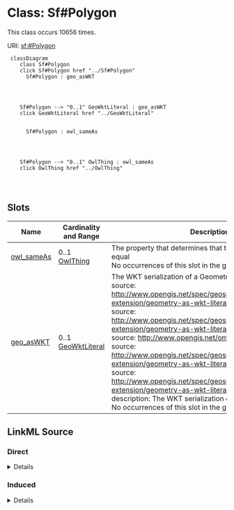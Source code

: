 

# Class: Sf#Polygon




This class occurs 10656 times.


URI: [sf:#Polygon](http://www.opengis.net/ont/sf#Polygon)






```mermaid
 classDiagram
    class Sf#Polygon
    click Sf#Polygon href "../Sf#Polygon"
      Sf#Polygon : geo_asWKT
        
          
    
    
    Sf#Polygon --> "0..1" GeoWktLiteral : geo_asWKT
    click GeoWktLiteral href "../GeoWktLiteral"

        
      Sf#Polygon : owl_sameAs
        
          
    
    
    Sf#Polygon --> "0..1" OwlThing : owl_sameAs
    click OwlThing href "../OwlThing"

        
      
```




<!-- no inheritance hierarchy -->


## Slots

| Name | Cardinality and Range | Description | Inheritance | Occurrences |
| ---  | --- | --- | --- | --- |
| [owl_sameAs](../slots/owl_sameAs.md) | 0..1 <br/> [OwlThing](../classes/OwlThing.md) | The property that determines that two given individuals are equal <br/> No occurrences of this slot in the graph. | direct | 31968 |
| [geo_asWKT](../slots/geo_asWKT.md) | 0..1 <br/> [GeoWktLiteral](../types/GeoWktLiteral.md) | The WKT serialization of a Geometry <br/> source: http://www.opengis.net/spec/geosparql/1.0/req/geometry-extension/geometry-as-wkt-literal<br/>source: http://www.opengis.net/spec/geosparql/1.1/req/geometry-extension/geometry-as-wkt-literal<br/>source: http://www.opengis.net/ont/geosparql#<br/>source: http://www.opengis.net/spec/geosparql/1.0/req/geometry-extension/geometry-as-wkt-literal<br/>source: http://www.opengis.net/spec/geosparql/1.1/req/geometry-extension/geometry-as-wkt-literal<br/>description: The WKT serialization of a Geometry<br/>No occurrences of this slot in the graph. | direct | 10673 |














## LinkML Source

<!-- TODO: investigate https://stackoverflow.com/questions/37606292/how-to-create-tabbed-code-blocks-in-mkdocs-or-sphinx -->

### Direct

<details>

```yaml
name: sf_#Polygon
from_schema: okns:hydrology-kg
rank: 1000
slots:
- owl_sameAs
- geo_asWKT
class_uri: sf:#Polygon

```
</details>

### Induced

<details>

```yaml
name: sf_#Polygon
from_schema: okns:hydrology-kg
rank: 1000
attributes:
  owl_sameAs:
    name: owl_sameAs
    description: The property that determines that two given individuals are equal.
    title: sameAs
    comments:
    - No occurrences of this slot in the graph.
    from_schema: okns:owl-rdf-rdfs
    source: http://www.w3.org/2002/07/owl#
    domain: owl_Thing
    slot_uri: owl:sameAs
    alias: owl_sameAs
    owner: sf_#Polygon
    domain_of:
    - http___gwml2.org_def_gwml2#GW_Aquifer
    - http___gwml2.org_def_gwml2#GW_AquiferSystem
    - http___nhdplusv2.spatialai.org_v1_nhdplusv2#FlowPathLength
    - hyf__HY_ElementaryFlowPath
    - hyf__HY_Lake
    - hyf__HY_WaterBody
    - il_isgs_ISGS-Well
    - il_isgs_WellDepthInFt
    - il_isgs_WellPurpose
    - il_isgs_WellYield
    - kwgo_S2Cell_Level13
    - me_mgs_MGS-Well
    - me_mgs_WellDepthInFt
    - me_mgs_WellOverburdenThicknessInFt
    - me_mgs_WellType
    - me_mgs_WellUse
    - owl_DataProperty
    - sf_#MultiPolygon
    - sf_#Polygon
    - us_sdwis_PWS-ServiceArea
    - us_sdwis_PWS-ServiceAreaType
    - us_sdwis_PWS-SourceWaterType
    - us_sdwis_PWS-SubFeatureActivity
    - us_sdwis_PWS-SubFeatureType
    - us_sdwis_PublicWaterSystem-CWS
    - us_sdwis_PublicWaterSystem-GW
    - us_sdwis_PublicWaterSystem-NTNCWS
    - us_sdwis_PublicWaterSystem-SW
    - us_sdwis_PublicWaterSystem-TNCWS
    range: owl_Thing
  geo_asWKT:
    name: geo_asWKT
    description: The WKT serialization of a Geometry
    comments:
    - 'source: http://www.opengis.net/spec/geosparql/1.0/req/geometry-extension/geometry-as-wkt-literal'
    - 'source: http://www.opengis.net/spec/geosparql/1.1/req/geometry-extension/geometry-as-wkt-literal'
    - 'source: http://www.opengis.net/ont/geosparql#'
    - 'source: http://www.opengis.net/spec/geosparql/1.0/req/geometry-extension/geometry-as-wkt-literal'
    - 'source: http://www.opengis.net/spec/geosparql/1.1/req/geometry-extension/geometry-as-wkt-literal'
    - 'description: The WKT serialization of a Geometry'
    - No occurrences of this slot in the graph.
    from_schema: okns:geo
    source: http://www.opengis.net/ont/geosparql#
    domain: geo_Geometry
    slot_uri: geo:asWKT
    alias: geo_asWKT
    owner: sf_#Polygon
    domain_of:
    - sf_#MultiPolygon
    - sf_#Polygon
    subproperty_of: geo_hasSerialization
    range: geo_wktLiteral
class_uri: sf:#Polygon

```
</details>